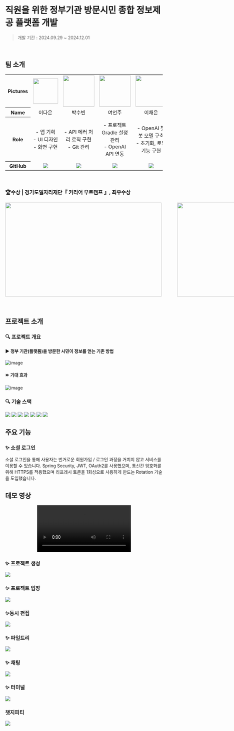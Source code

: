 # 직원을 위한 정부기관 방문시민 종합 정보제공 플랫폼 개발

> 개발 기간 : 2024.09.29 ~ 2024.12.01
<br>

## 팀 소개

<table width="500" align="center">
<tbody>
<tr>
<th>Pictures</th>
<td width="100" align="center">
<img src="https://github.com/user-attachments/assets/f7c90ac4-0e04-48bb-a0d1-0af9b82f8dd6" width="80" height="80">

</td>
<td width="100" align="center">
<img src="https://github.com/user-attachments/assets/4c6d35eb-22b9-4aaf-bc72-12688da46720" width="100" height="100">

</td>
<td width="100" align="center">
<img src="https://github.com/user-attachments/assets/a3ccc0ce-0dc0-4c52-a969-caeba8e5f47f" width="100" height="100">

</td>
<td width="100" align="center">
<img src="https://github.com/user-attachments/assets/9bf139ac-8a74-4fdf-a26c-9f70e60294fe" width="100" height="100">

</td>
<td width="100" align="center">
<img src="https://github.com/user-attachments/assets/ee2fa919-dcbf-407c-ac7a-f1c47be4a3c5" width="100" height="100">

</td>
</tr>
<tr>
<th>Name</th>
<td width="100" align="center">이다은</td>
<td width="100" align="center">박수빈</td>
<td width="100" align="center">여언주</td>
<td width="100" align="center">이채은</td>
<td width="100" align="center">임현정</td>

</tr>
<tr>
<th>Role</th>
<td width="150" align="center">
- 앱 기획<br>
- UI 디자인<br>
- 화면 구현<br>
</td>
<td width="150" align="center">
- API 에러 처리 로직 구현<br>
- Git 관리<br>
</td>
<td width="150" align="center">
- 프로젝트 Gradle 설정 관리<br>
- OpenAI API 연동<br>
</td>
<td width="150" align="center">
- OpenAI 챗봇 모델 구축<br>
- 초기화, 로딩 기능 구현<br>
</td>
<td width="150" align="center">
- MVP 아키텍처 패턴 적용<br>
- streaming 응답 처리 로직 구현<br>
<br>
</td>
</tr>
<tr>
<th>GitHub</th>
<td width="100" align="center">
<a href="https://github.com/Dhani5703">
<img src="http://img.shields.io/badge/Dhani5703-green?style=social&logo=github"/>
</a>
</td>
<td width="100" align="center">
<a href="https://github.com/Soobin-Park">
<img src="http://img.shields.io/badge/SoobinPark-green?style=social&logo=github"/>
</a>
</td>
<td width="100" align="center">
<a href="https://github.com/eejj357">
<img src="http://img.shields.io/badge/eejj357-green?style=social&logo=github"/>
</a>
</td>
<td width="100" align="center">
<a href="https://github.com/Chae-eun-Lee">
<img src="http://img.shields.io/badge/ChaeeunLee-green?style=social&logo=github"/>
</a>
</td>
<td width="100" align="center">
<a href="https://github.com/HJunng">
<img src="http://img.shields.io/badge/HJunng-green?style=social&logo=github"/>
</a>
</td>
</tr>
</tbody>
</table>
<br>

### 🏆수상 | 경기도일자리재단『 커리어 부트캠프 』, **최우수상**
<div style="display: flex;">
  <img src="https://github.com/user-attachments/assets/d526d495-c247-4479-9fa0-840adf807f16" width="500" height="300" style="margin-right: 50px;">
  <img src="https://github.com/user-attachments/assets/e319a9b6-8f4f-42ba-95fd-e28506ddd339" width="500" height="300">
</div>
<br><br>


## 프로젝트 소개

### 🔍 프로젝트 개요
#### ▶️ 정부 기관(플랫폼)을 방문한 시민이 정보를 얻는 기존 방법
![image](https://github.com/user-attachments/assets/6a7009ef-abed-4a0f-a6f0-6268d42d4cf2)

#### ⏩️ 기대 효과
![image](https://github.com/user-attachments/assets/15506373-2924-4a89-8832-4580938dbc8a)


### 🔍 기술 스택
<img src="https://img.shields.io/badge/kotlin-7F52FF?style=for-the-badge&logo=kotlin&logoColor=white">

<img src="https://img.shields.io/badge/android-34A853?style=for-the-badge&logo=android&logoColor=white">
<img src="https://img.shields.io/badge/android studio-3DDC84?style=for-the-badge&logo=androidstudio&logoColor=white">
<img src="https://img.shields.io/badge/retrofit-4EBF7F?style=for-the-badge&logo=android&logoColor=white">

<img src="https://img.shields.io/badge/openai-412991?style=for-the-badge&logo=openai&logoColor=white">

<img src="https://img.shields.io/badge/git-F05032?style=for-the-badge&logo=git&logoColor=white">
<img src="https://img.shields.io/badge/github-181717?style=for-the-badge&logo=github&logoColor=white">




## 주요 기능
### ✨ 소셜 로그인 
소셜 로그인을 통해 사용자는 번거로운 회원가입 / 로그인 과정을 거치지 않고 서비스를 이용할 수 있습니다. Spring Security, JWT, OAuth2를 사용했으며, 통신간 암호화를 위해 HTTPS를 적용했으며 리프레시 토큰을 1회성으로 사용하게 만드는 Rotation 기술을 도입했습니다.

## 데모 영상 
<div align="center">
<video src = "https://github.com/user-attachments/assets/d3c3faca-ae19-41b8-a4b3-d6dba97a97a1" controls></video>
</div>


### ✨ 프로젝트 생성
![](https://i.imgur.com/PiEwntJ.gif)

### ✨ 프로젝트 입장
![](https://i.imgur.com/u8PjkEN.gif)

### ✨동시 편집
![](https://i.imgur.com/4VSu0vS.gif)

### ✨ 파일트리
![](https://i.imgur.com/ZvOswWB.gif)

### ✨ 채팅
![](https://i.imgur.com/Hu4KZQv.gif)

### ✨ 터미널
![](https://i.imgur.com/jeUx55A.gif)

### 챗지피티
![](https://i.imgur.com/6D1kcfn.gif)


</div>
